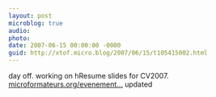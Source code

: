 ```yaml
---
layout: post
microblog: true
audio: 
photo: 
date: 2007-06-15 00:00:00 -0000
guid: http://xtof.micro.blog/2007/06/15/t105415002.html
---
```

day off. working on hResume slides for CV2007. [microformateurs.org/evenement...](http://microformateurs.org/evenements/) updated
